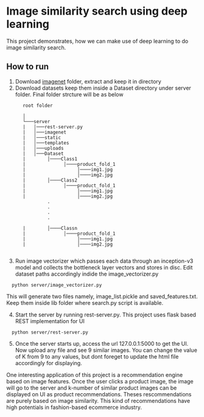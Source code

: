 # Image similarity search using deep learning
This project demonstrates, how we can make use of deep learning to do image similarity search. 


## How to run
1. Download [imagenet](https://drive.google.com/open?id=1UOyZ8166qM3SzxGvaUeWpBzSUfoQLUjJ) folder, extract and keep it in  directory
2. Download datasets keep them inside a Dataset directory under server folder. Final folder strcture will be as below
```
      root folder  
      
      │   
      └───server
      |   │───rest-server.py
      |   │───imagenet
      |   │───static
      |   │───templates
      |   │───uploads
      |   │───Dataset
      |        │────Class1
      |              │────product_fold_1
      |                   │────img1.jpg   
      |                   │────img2.jpg  
      |        │────Class2
      |              │────product_fold_1
      |                   │────img1.jpg   
      |                   │────img2.jpg  
               .
               .
               .
               .
               
      |        │────Classn
      |              │────product_fold_1
      |                   │────img1.jpg   
      |                   │────img2.jpg  
      
```
3. Run image vectorizer which passes each data through an inception-v3 model and collects the bottleneck layer vectors and stores in disc. Edit dataset paths accordingly indide the image_vectorizer.py
```
  python server/image_vectorizer.py 
 ```
   This will generate two files namely, image_list.pickle and saved_features.txt. Keep them inside lib folder where search.py script is available.
   
4. Start the server by running rest-server.py. This project uses flask based REST implementation for UI
```
  python server/rest-server.py 
```
5. Once the server starts up, access the url 127.0.0.1:5000 to get the UI. Now upload any file and see 9 similar images. You can change the value of K from 9 to any values, but dont foreget to update the html file accordingly for displaying.

One interesting application of this project is a recommendation engine based on image features. Once the user clicks a product image, the image will go to the server and k-number of similar product images can be displayed on UI as product recommendations. Theses rescommendations are purely based on image similarity. This kind of recommendations have high potentials in fashion-based ecommerce industry.


